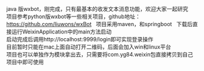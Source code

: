java 版wxbot，刚完成，只有最基本的收发文本消息功能，欢迎大家一起研究  
项目参考python版wxbot等一些相关项目，github地址：https://github.com/liuwons/wxBot  
项目采用maven，和springboot  
下载后直接运行WeixinApplication中的main方法启动  
启动完成后调用http://localhost:9999/login即可实现登录操作  
目前暂时只能在mac上面自动打开二维码，后面会加入win和linux平台  
项目也可以单独作为模块拿出去，只需要将com.yg84.weixin包直接拷贝到自己项目中即可使用

